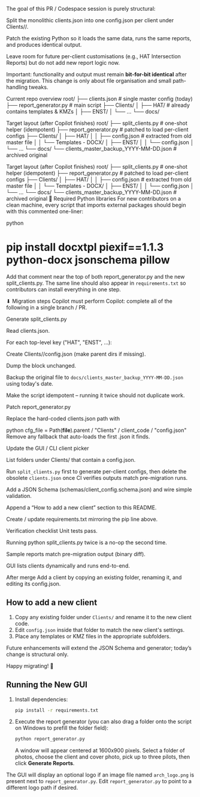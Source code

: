 The goal of this PR / Codespace session is purely structural:

Split the monolithic clients.json into one config.json per client under Clients/<CLIENT>/.

Patch the existing Python so it loads the same data, runs the same reports, and produces identical output.

Leave room for future per-client customisations (e.g., HAT Intersection Reports) but do not add new report logic now.

Important: functionality and output must remain **bit-for-bit identical** after the migration.
This change is only about file organisation and small path-handling tweaks.

Current repo overview
root/
├── clients.json                # single master config (today)
├── report_generator.py         # main script
├── Clients/
│   ├── HAT/                    # already contains templates & KMZs
│   ├── ENST/
│   └── …
└── docs/

Target layout (after Copilot finishes)
root/
├── split_clients.py            # one-shot helper (idempotent)
├── report_generator.py         # patched to load per-client configs
├── Clients/
│   ├── HAT/
│   │   ├── config.json         # extracted from old master file
│   │   └── Templates - DOCX/
│   ├── ENST/
│   │   └── config.json
│   └── …
└── docs/
    └── clients_master_backup_YYYY-MM-DD.json   # archived original

Target layout (after Copilot finishes)
root/
├── split_clients.py            # one-shot helper (idempotent)
├── report_generator.py         # patched to load per-client configs
├── Clients/
│   ├── HAT/
│   │   ├── config.json         # extracted from old master file
│   │   └── Templates - DOCX/
│   ├── ENST/
│   │   └── config.json
│   └── …
└── docs/
    └── clients_master_backup_YYYY-MM-DD.json   # archived original
🔌 Required Python libraries
For new contributors on a clean machine, every script that imports external packages should begin with this commented one-liner:

python
# pip install docxtpl piexif==1.1.3 python-docx jsonschema pillow
Add that comment near the top of both report_generator.py and the new split_clients.py.
The same line should also appear in `requirements.txt` so contributors can install everything in one step.

⬇ Migration steps Copilot must perform
Copilot: complete all of the following in a single branch / PR.

Generate split_clients.py

Read clients.json.

For each top-level key ("HAT", "ENST", …):

Create Clients/<KEY>/config.json (make parent dirs if missing).

Dump the block unchanged.

Backup the original file to `docs/clients_master_backup_YYYY-MM-DD.json` using today's date.

Make the script idempotent – running it twice should not duplicate work.

Patch report_generator.py

Replace the hard-coded clients.json path with

python
cfg_file = Path(__file__).parent / "Clients" / client_code / "config.json"
Remove any fallback that auto-loads the first .json it finds.

Update the GUI / CLI client picker

List folders under Clients/ that contain a config.json.

Run `split_clients.py` first to generate per-client configs, then delete the obsolete `clients.json` once CI verifies outputs match pre-migration runs.

Add a JSON Schema (schemas/client_config.schema.json) and wire simple validation.

Append a “How to add a new client” section to this README.

Create / update requirements.txt mirroring the pip line above.

Verification checklist
 Unit tests pass.

 Running python split_clients.py twice is a no-op the second time.

 Sample reports match pre-migration output (binary diff).

 GUI lists clients dynamically and runs end-to-end.

After merge
Add a client by copying an existing folder, renaming it, and editing its config.json.

## How to add a new client
1. Copy any existing folder under `Clients/` and rename it to the new client code.
2. Edit `config.json` inside that folder to match the new client's settings.
3. Place any templates or KMZ files in the appropriate subfolders.

Future enhancements will extend the JSON Schema and generator; today’s change is structural only.

Happy migrating! 🚀

## Running the New GUI

1. Install dependencies:

   ```bash
   pip install -r requirements.txt
   ```

2. Execute the report generator (you can also drag a folder onto the script on Windows to prefill the folder field):

   ```bash
   python report_generator.py
   ```

   A window will appear centered at 1600x900 pixels. Select a folder of photos,
   choose the client and cover photo, pick up to three pilots, then click
   **Generate Reports**.

The GUI will display an optional logo if an image file named `arch_logo.png` is
present next to `report_generator.py`. Edit `report_generator.py` to point to a
different logo path if desired.

